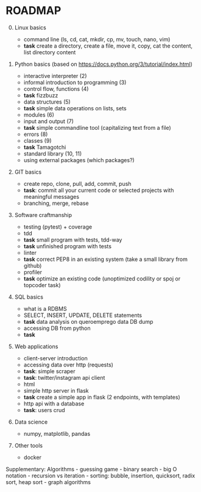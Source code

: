 # ROADMAP

0. Linux basics
	- command line (ls, cd, cat, mkdir, cp, mv, touch, nano, vim)
	- **task** create a directory, create a file, move it, copy, cat the content, list directory content

1. Python basics (based on https://docs.python.org/3/tutorial/index.html)
	- interactive interpreter (2)
	- informal introduction to programming (3)
	- control flow, functions (4)
	- **task** fizzbuzz
	- data structures (5)
	- **task** simple data operations on lists, sets
	- modules (6)
	- input and output (7)
	- **task** simple commandline tool (capitalizing text from a file)
	- errors (8)
	- classes (9)
	- **task** Tamagotchi
	- standard library (10, 11)
	- using external packages (which packages?)
2. GIT basics
	- create repo, clone, pull, add, commit, push
	- **task**: commit all your current code or selected projects with meaningful messages
	- branching, merge, rebase
3. Software craftmanship
	- testing (pytest) + coverage
	- tdd
	- **task** small program with tests, tdd-way
	- **task** unfinished program with tests
	- linter
	- **task** correct PEP8 in an existing system (take a small library from github)
	- profiler
	- **task** optimize an existing code (unoptimized codility or spoj or topcoder task)
4. SQL basics
	- what is a RDBMS
	- SELECT, INSERT, UPDATE, DELETE statements
	- **task** data analysis on queroemprego data DB dump
	- accessing DB from python
	- **task** 
5. Web applications
	- client-server introduction
	- accessing data over http (requests)
	- **task**: simple scraper
	- **task**: twitter/instagram api client
	- html
	- simple http server in flask 
	- **task** create a simple app in flask (2 endpoints, with templates)
	- http api with a database
	- **task**: users crud
6. Data science
	- numpy, matplotlib, pandas

7. Other tools
	- docker


Supplementary: Algorithms
	- guessing game
	- binary search
	- big O notation
	- recursion vs iteration
	- sorting: bubble, insertion, quicksort, radix sort, heap sort
	- graph algorithms
